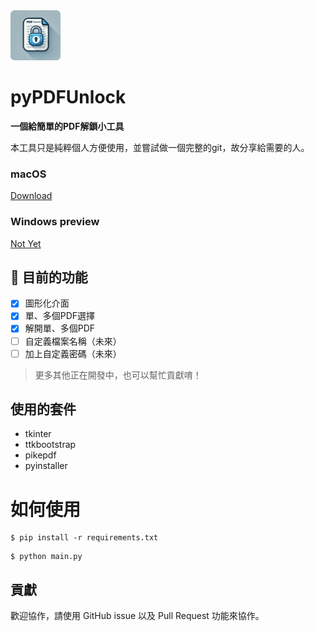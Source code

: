 <div align="left">
 <img alt="pyPDFUnlock" height="80px" src="https://github.com/acer1456/pyPDFUnlock/blob/main/assets/icon.png?raw=true">
</div>

# pyPDFUnlock

**一個給簡單的PDF解鎖小工具** 

本工具只是純粹個人方便使用，並嘗試做一個完整的git，故分享給需要的人。

### macOS
[Download](https://github.com/acer1456/pyPDFUnlock/releases/download/v0.1/pyPDFUnlock.MacOS.zip)

### Windows preview
[Not Yet](#)

## 🌼 目前的功能
* [x] 圖形化介面
* [x] 單、多個PDF選擇
* [x] 解開單、多個PDF
* [ ] 自定義檔案名稱（未來）
* [ ] 加上自定義密碼（未來）

> 更多其他正在開發中，也可以幫忙貢獻唷！

##  使用的套件
* tkinter
* ttkbootstrap
* pikepdf
* pyinstaller

# 如何使用
```console
$ pip install -r requirements.txt
```

```console
$ python main.py
```

## 貢獻
歡迎協作，請使用 GitHub issue 以及 Pull Request 功能來協作。